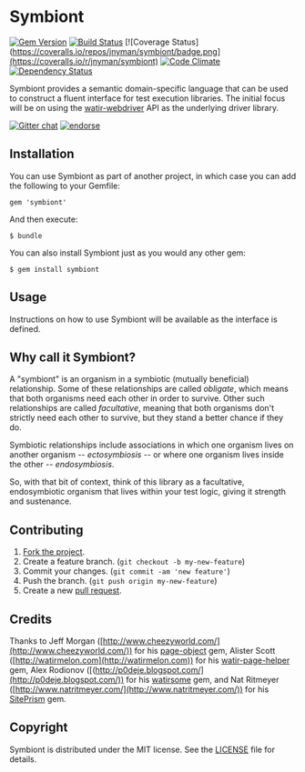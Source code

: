 # Symbiont

[![Gem Version](https://badge.fury.io/rb/symbiont.svg)](http://badge.fury.io/rb/symbiont)
[![Build Status](https://secure.travis-ci.org/jnyman/symbiont.png)](http://travis-ci.org/jnyman/symbiont)
[![Coverage Status](https://coveralls.io/repos/jnyman/symbiont/badge.png](https://coveralls.io/r/jnyman/symbiont)
[![Code Climate](https://codeclimate.com/github/jnyman/symbiont.png)](https://codeclimate.com/github/jnyman/symbiont)
[![Dependency Status](https://gemnasium.com/jnyman/symbiont.png)](https://gemnasium.com/jnyman/symbiont)

Symbiont provides a semantic domain-specific language that can be used to construct a fluent interface for test execution libraries. The initial focus will be on using the [watir-webdriver](https://github.com/watir/watir-webdriver) API as the underlying driver library.

[![Gitter chat](https://badges.gitter.im/jnyman/symbiont.png)](https://gitter.im/jnyman/symbiont)
[![endorse](https://api.coderwall.com/jnyman/endorsecount.png)](https://coderwall.com/jnyman)


## Installation

You can use Symbiont as part of another project, in which case you can add the following to your Gemfile:

    gem 'symbiont'

And then execute:

    $ bundle

You can also install Symbiont just as you would any other gem:

    $ gem install symbiont

## Usage

Instructions on how to use Symbiont will be available as the interface is defined.

## Why call it Symbiont?

A "symbiont" is an organism in a symbiotic (mutually beneficial) relationship. Some of these relationships are called _obligate_, which means that both organisms need each other in order to survive. Other such relationships are called _facultative_, meaning that both organisms don't strictly need each other to survive, but they stand a better chance if they do.

Symbiotic relationships include associations in which one organism lives on another organism -- _ectosymbiosis_ -- or where one organism lives inside the other -- _endosymbiosis_.

So, with that bit of context, think of this library as a facultative, endosymbiotic organism that lives within your test logic, giving it strength and sustenance.

## Contributing

1. [Fork the project](http://gun.io/blog/how-to-github-fork-branch-and-pull-request/).
2. Create a feature branch. (`git checkout -b my-new-feature`)
3. Commit your changes. (`git commit -am 'new feature'`)
4. Push the branch. (`git push origin my-new-feature`)
5. Create a new [pull request](https://help.github.com/articles/using-pull-requests).

## Credits

Thanks to Jeff Morgan ([http://www.cheezyworld.com/](http://www.cheezyworld.com/)) for his [page-object](https://github.com/cheezy/page-object) gem, Alister Scott ([http://watirmelon.com](http://watirmelon.com)) for his [watir-page-helper](https://github.com/alisterscott/watir-page-helper) gem, Alex Rodionov ([(http://p0deje.blogspot.com/](http://p0deje.blogspot.com/)) for his [watirsome](https://github.com/p0deje/watirsome) gem, and Nat Ritmeyer ([http://www.natritmeyer.com/](http://www.natritmeyer.com/)) for his [SitePrism](https://github.com/natritmeyer/site_prism/) gem.

## Copyright

Symbiont is distributed under the MIT license. See the [LICENSE](https://github.com/jnyman/symbiont/blob/master/LICENSE.txt) file for details.
